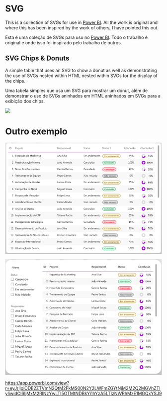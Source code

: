 # SVG

This is a collection of SVGs for use in [Power BI](https://powerbi.microsoft.com/en-us/). All the work is original and where this has been inspired by the work of others, I have pointed this out.

Esta é uma coleção de SVGs para uso no [Power BI](https://powerbi.microsoft.com/pt-br/). Todo o trabalho é original e onde isso foi inspirado pelo trabalho de outros.

## SVG Chips & Donuts

A simple table that uses an SVG to show a donut as well as demonstrating the use of SVGs nested within HTML nested within SVGs for the display of the chips.

Uma tabela simples que usa um SVG para mostrar um donut, além de demonstrar o uso de SVGs aninhados em HTML aninhados em SVGs para a exibição dos chips.

![](https://github.com/PBI-David/SVG/blob/main/Chips%20%26%20Donuts/thumbnail.jpg)


# Outro exemplo
![](https://github.com/pedroar9/powerbi-svg/blob/main/Chips%20%26%20Donuts/svg-example.png)

![](https://github.com/pedroar9/powerbi-svg/blob/main/Chips%20%26%20Donuts/svg-example2.png)

https://app.powerbi.com/view?r=eyJrIjoiODE2ZTVmN2QtM2FkMS00N2Y2LWFmZGYtNjM2M2Q2MGVhZTIyIiwidCI6IjMxM2RlNzYwLTI5OTMtNDBkYi1hYzA5LTIzNWRhMzE1MGQxYSJ9
